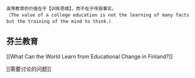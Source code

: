 ```
高等教育的价值在于【训练思维】，而不在于传授事实。
（The value of a college education is not the learning of many facts but the training of the mind to think.）
```
## 芬兰教育
[[What Can the World Learn from Educational Change in Finland?]]

[[需要讨论的问题]]